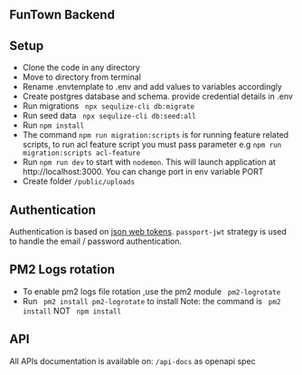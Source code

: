 ## FunTown Backend


## Setup
* Clone the code in any directory
* Move to directory from terminal
* Rename .envtemplate to .env and add values to variables accordingly
* Create postgres database and schema. provide credential details in .env
* Run migrations ` npx sequlize-cli db:migrate`
* Run seed data ` npx sequlize-cli db:seed:all`
* Run `npm install`
* The command `npm run migration:scripts` is for running feature related scripts, to run acl feature script you must pass parameter e.g `npm run migration:scripts acl-feature`
* Run `npm run dev` to start with `nodemon`. This will launch application at http://localhost:3000. You can change port in env variable PORT
* Create folder `/public/uploads`
## Authentication

Authentication is based on [json web tokens](https://jwt.io). `passport-jwt` strategy is used to handle the email /
password authentication.

## PM2 Logs rotation

* To enable pm2 logs file rotation ,use the pm2 module ` pm2-logrotate` 
* Run ` pm2 install pm2-logrotate`  to install   Note: the command is ` pm2 install`  NOT ` npm install` 

## API

All APIs documentation is available on: `/api-docs` as openapi spec
